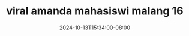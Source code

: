 --- 
title: "viral amanda mahasiswi malang  16"
description: "video bokep viral amanda mahasiswi malang  16   full vidio terbaru"
date: 2024-10-13T15:34:00-08:00
file_code: "d24pwaf2hvxl"
draft: false
cover: "ryhmxqczj35ydk9o.jpg"
tags: ["viral", "amanda", "mahasiswi", "malang", "bokep-indo", "bokep-viral", "bokep-ig"]
length: 26
fld_id: "1483131"
foldername: "Amanda mahasiswi malang"
categories: ["Amanda mahasiswi malang"]
views: 0
---